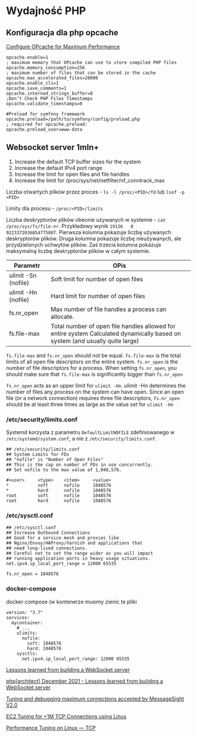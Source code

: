 # Wydajność PHP

## Konfiguracja dla php opcache

[Configure OPcache for Maximum Performance](https://symfony.com/doc/current/performance.html#configure-opcache-for-maximum-performance)

```
opcache.enable=1
; maximum memory that OPcache can use to store compiled PHP files
opcache.memory_consumption=256
; maximum number of files that can be stored in the cache
opcache.max_accelerated_files=20000
opcache.enable_cli=1
opcache.save_comments=1
opcache.interned_strings_buffer=8
;Don’t Check PHP Files Timestamps
opcache.validate_timestamps=0

#Preload for symfony framework
opcache.preload=/path/to/symfony/config/preload.php
; required for opcache.preload:
opcache.preload_user=www-data
```

## Websocket server 1mln+

1. Increase the default TCP buffer sizes for the system
1. Increase the default IPv4 port range
1. Increase the limit for open files and file handles
1. Increase the limit for /proc/sys/net/netfilter/nf_conntrack_max

Liczba otwartych plików przez proces - `ls -l /proc/<PID>/fd` lub `lsof -p <PID>`

Limity dla procesu - `/proc/<PID>/limits`

Liczba deskryptorów plików obecnie używanych w systemie - `cat /proc/sys/fs/file-nr`.
Przykładowy wynik `19136   0       9223372036854775807`.
Pierwsza kolumna pokazuje liczbę używanych deskryptorów plików.
Druga kolumna pokazuje liczbę nieużywanych, ale przydzielonych uchwytów plików.
Zaś trzecia kolumna pokazuje maksymalną liczbę deskryptorów plików w całym systemie.

| Parametr  | OPis  |
|---|---|
| ulimit -Sn (nofile)  | Soft limit for number of open files  |
| ulimit -Hn (nofile)	  | Hard limit for number of open files  |
| fs.nr_open  |  Max number of file handles a process can allocate. |
| fs.file-max | Total number of open file handles allowed for entire system	Calculated dynamically based on system (and usually quite large) |


`fs.file-max` and `fs.nr_open` should not be equal. `fs.file-max` is the total limits of all open file descriptors on the entire system. `fs.nr_open` is the number of file descriptors for a process. When setting `fs.nr_open`, you should make sure that `fs.file-max` is significantly bigger than `fs.nr_open`

`fs.nr_open` acts as an upper limit for `ulimit -Hn`. ulimit -Hn determines the number of files any process on the system can have open. Since an open file (or a network connection) requires three file descriptors, `fs.nr_open` should be at least three times as large as the value set for `ulimit -Hn`

### /etc/security/limits.conf

Systemd korzysta z parametru `DefaultLimitNOFILE` zdefiniowanego w `/etc/systemd/system.conf`, a nie z `/etc/security/limits.conf`.

```
## /etc/security/limits.conf
## System Limits for FDs
## "nofile" is "Number of Open Files"
## This is the cap on number of FDs in use concurrently.
## Set nofile to the max value of 1,048,576.

#<user>     <type>    <item>     <value>
*           soft      nofile     1048576
*           hard      nofile     1048576
root        soft      nofile     1048576
root        hard      nofile     1048576
```

### /etc/sysctl.conf

```
## /etc/sysctl.conf
## Increase Outbound Connections
## Good for a service mesh and proxies like
## Nginx/Envoy/HAProxy/Varnish and applications that
## need long-lived connections.
## Careful not to set the range wider as you will impact
## running application ports in heavy usage situations.
net.ipv4.ip_local_port_range = 12000 65535

fs.nr_open = 1048576
```

### docker-compose

docker-compose (w kontenerze musimy zienic te pliki

```
version: "3.7"
services:
  mycontainer:
    # ...
    ulimits:
      nofile:
        soft: 1048576
        hard: 1048576
    sysctls:
      net.ipv4.ip_local_port_range: 12000 65535
```

[Lessons learned from building a WebSocket server](https://dev.to/appwrite/lessons-learned-from-building-a-websocket-server-4i04)


[php[architect] December 2021 - Lessons learned from building a WebSocket server](https://www.phparch.com/article/lessons-learned-from-building-a-websocket-server/)

[Tuning and debugging maximum connections accepted by MessageSight V2.0](https://www.ibm.com/support/pages/tuning-and-debugging-maximum-connections-accepted-messagesight-v20)

[EC2 Tuning for +1M TCP Connections using Linux ](https://www.linkedin.com/pulse/ec2-tuning-1m-tcp-connections-using-linux-stephen-blum/)

[Performance Tuning on Linux — TCP](https://cromwell-intl.com/open-source/performance-tuning/tcp.html)
